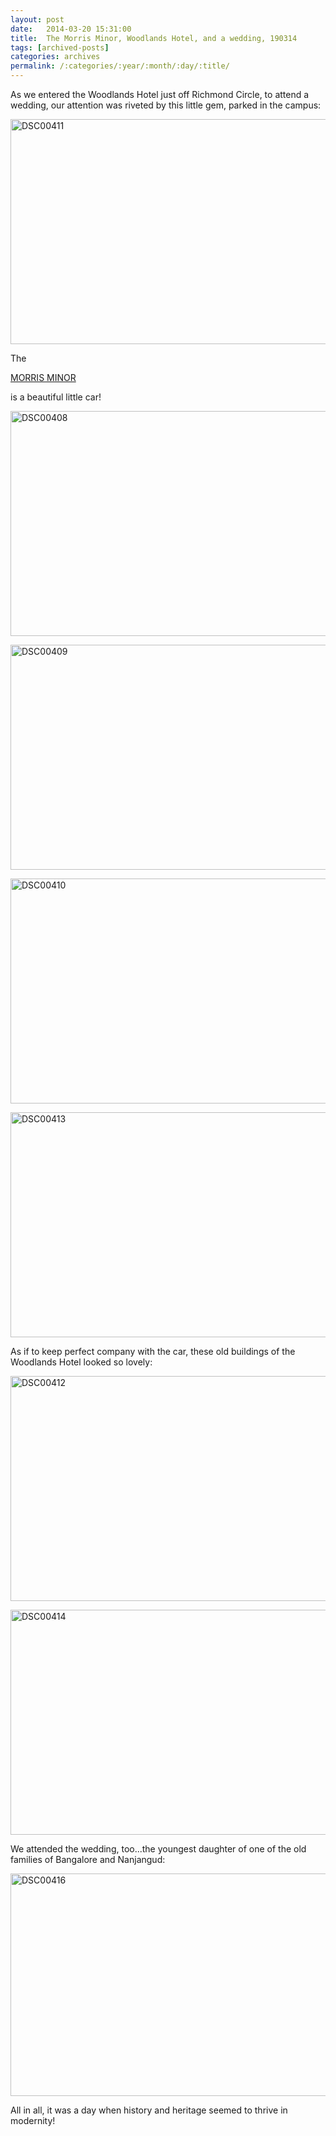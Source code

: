 ```yaml
---
layout: post
date:	2014-03-20 15:31:00
title:  The Morris Minor, Woodlands Hotel, and a wedding, 190314
tags: [archived-posts]
categories: archives
permalink: /:categories/:year/:month/:day/:title/
---
```

As we entered the Woodlands Hotel just off Richmond Circle, to attend a wedding, our attention was riveted by this little gem, parked in the campus:


<a href="http://www.flickr.com/photos/86494503@N00/13284768084/" title="DSC00411 by mohandep, on Flickr"><img src="http://farm8.staticflickr.com/7016/13284768084_c684d589e9_z.jpg" width="640" height="360" alt="DSC00411"></a>

The

<a href="http://en.wikipedia.org/wiki/Morris_Minor"> MORRIS MINOR </a>

is a beautiful little car!


<a href="http://www.flickr.com/photos/86494503@N00/13284541933/" title="DSC00408 by mohandep, on Flickr"><img src="http://farm4.staticflickr.com/3776/13284541933_0d612125b5_z.jpg" width="640" height="360" alt="DSC00408"></a>


<a href="http://www.flickr.com/photos/86494503@N00/13284755784/" title="DSC00409 by mohandep, on Flickr"><img src="http://farm4.staticflickr.com/3809/13284755784_fff2435795_z.jpg" width="640" height="360" alt="DSC00409"></a>


<a href="http://www.flickr.com/photos/86494503@N00/13284761844/" title="DSC00410 by mohandep, on Flickr"><img src="http://farm8.staticflickr.com/7252/13284761844_58963cea3e_z.jpg" width="640" height="360" alt="DSC00410"></a>

<a href="http://www.flickr.com/photos/86494503@N00/13284569183/" title="DSC00413 by mohandep, on Flickr"><img src="http://farm8.staticflickr.com/7009/13284569183_4e82c12df6_z.jpg" width="640" height="360" alt="DSC00413"></a>

As if to keep perfect company with the car, these old buildings of the Woodlands Hotel looked so lovely:


<a href="http://www.flickr.com/photos/86494503@N00/13284565243/" title="DSC00412 by mohandep, on Flickr"><img src="http://farm4.staticflickr.com/3758/13284565243_73af97cf81_z.jpg" width="640" height="360" alt="DSC00412"></a>

<a href="http://www.flickr.com/photos/86494503@N00/13284424655/" title="DSC00414 by mohandep, on Flickr"><img src="http://farm4.staticflickr.com/3699/13284424655_8d4e2da3c5_z.jpg" width="640" height="360" alt="DSC00414"></a>


We attended the wedding, too...the youngest daughter of one of the old families of Bangalore and Nanjangud:

<a href="http://www.flickr.com/photos/86494503@N00/13284428225/" title="DSC00416 by mohandep, on Flickr"><img src="http://farm3.staticflickr.com/2838/13284428225_1002496cf7_z.jpg" width="640" height="356" alt="DSC00416"></a>

All in all, it was a day when history and heritage seemed to thrive in modernity!
